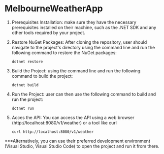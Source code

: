 # MelbourneWeatherApp

1. Prerequisites Installation:
make sure they have the necessary prerequisites installed on their machine, such as the .NET SDK and any other tools required by your project.

2. Restore NuGet Packages:
After cloning the repository, user should navigate to the project's directory using the command line and run the following command to restore the NuGet packages:

   <code>dotnet restore</code>

4. Build the Project:
using the command line and run the following command to build the project:

   <code>dotnet build</code>

5. Run the Project:
user can then use the following command to build and run the project:

    <code>dotnet run</code>

5. Acces the API:
You can access the API using a web browser (http://localhost:8080/v1/weather) or a tool like curl

   <code>curl http://localhost:8080/v1/weather</code>

***Alternatively, you can use their preferred development environment (Visual Studio, Visual Studio Code) to open the project and run it from there.
